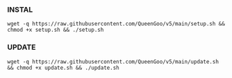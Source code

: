 ### INSTAL
<pre><code>wget -q https://raw.githubusercontent.com/QueenGoo/v5/main/setup.sh && chmod +x setup.sh && ./setup.sh</code></pre>

### UPDATE
<pre><code>wget -q https://raw.githubusercontent.com/QueenGoo/v5/main/update.sh && chmod +x update.sh && ./update.sh</code></pre>
